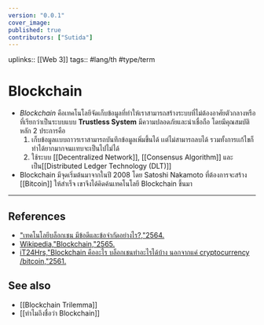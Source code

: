 ```yaml
---
version: "0.0.1"
cover_image:
published: true
contributors: ["Sutida"]
---
```

uplinks:: [[Web 3]]
tags:: #lang/th #type/term 

# Blockchain
- *Blockchain* คือเทคโนโลยีจัดเก็บข้อมูลที่ทำให้เราสามารถสร้างระบบที่ไม่ต้องอาศัยตัวกลางหรือที่เรียกว่าเป็นระบบแบบ **Trustless System** มีความปลอดภัยและน่าเชื่อถือ โดยมีคุณสมบัติหลัก 2 ประการคือ
	1. เก็บข้อมูลเเบบถาวรเราสามารถบันทึกข้อมูลเพิ่มขึ้นได้ เเต่ไม่สามารถลบได้ รวมทั้งการเเก้ไขก็ทำได้ยากมากจนเเทบจะเป็นไปไม่ได้
	2. ใช้ระบบ [[Decentralized Network]], [[Consensus Algorithm]] และเป็น[[Distributed Ledger Technology (DLT)]] 
- Blockchain มีจุดเริ่มต้นมาจากในปี 2008 โดย Satoshi Nakamoto ที่ต้องการจะสร้าง [[Bitcoin]] ให้สำเร็จ เขาจึงได้คิดค้นเทคโนโลยี Blockchain ขึ้นมา

---
## References
- ["เทคโนโลยีบล็อกเชน มีข้อดีและข้อจำกัดอย่างไร?,"2564.](https://www.bitkub.com/blog/blockchain-142baeb2db28)
- [Wikipedia,"Blockchain,"2565.](https://th.wikipedia.org/wiki/%E0%B8%9A%E0%B8%A5%E0%B9%87%E0%B8%AD%E0%B8%81%E0%B9%80%E0%B8%8A%E0%B8%99)
- [iT24Hrs,"Blockchain คืออะไร บล็อกเชนทำอะไรได้บ้าง นอกจากแค่ cryptocurrency /bitcoin,"2561.](https://youtu.be/2oaLjzx6tZY)
## See also
- [[Blockchain Trilemma]]
- [[ทำไมถึงชื่อว่า Blockchain]]

